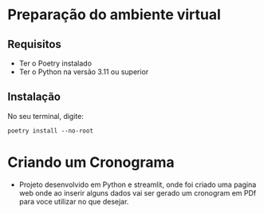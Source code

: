 # Preparação do ambiente virtual

## Requisitos

- Ter o Poetry instalado
- Ter o Python na versão 3.11 ou superior

## Instalação

No seu terminal, digite:

`poetry install --no-root`


# Criando um Cronograma

- Projeto desenvolvido em Python e streamlit, onde foi criado uma pagina web onde ao inserir alguns dados vai ser gerado um cronogram em PDf para voce utilizar no que desejar. 
